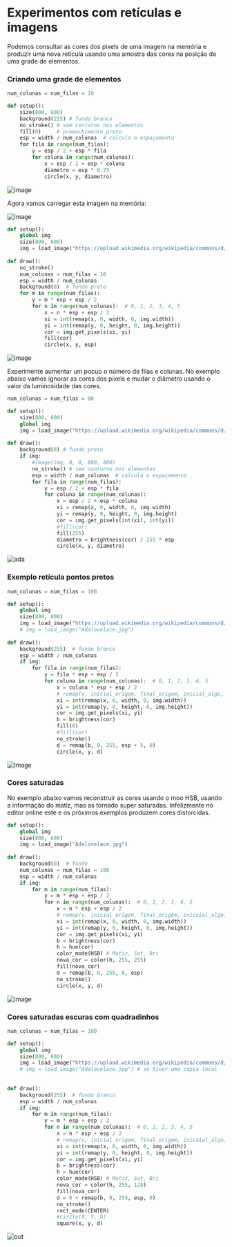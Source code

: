 # Experimentos com retículas e imagens

<!--
![image](assets/reticula100sat.png)
-->

Podemos consultar as cores dos pixels de uma imagem na memória e produzir uma nova retícula usando uma amostra das cores na posição de uma grade de elementos.

### Criando uma grade de elementos

<!-- editor-pyp5js -->

```python
num_colunas = num_filas = 10

def setup():
    size(800, 800)
    background(255) # fundo branco
    no_stroke() # sem contorno nos elementos
    fill(0)     # preenchimento preto
    esp = width / num_colunas  # calcula o espaçamento
    for fila in range(num_filas):
        y = esp / 2 + esp * fila
        for coluna in range(num_colunas):
            x = esp / 2 + esp * coluna
            diametro = esp * 0.75
            circle(x, y, diametro)  
```

![image](assets/reticula10c.png)

Agora vamos carregar esta imagem na memória:

![image](assets/Adalovelace.jpg)

<!-- editor-pyp5js -->
```python
def setup():
    global img
    size(800, 800)
    img = load_image("https://upload.wikimedia.org/wikipedia/commons/d/dd/Adalovelace.jpg")
    
def draw():
    no_stroke()
    num_colunas = num_filas = 10
    esp = width / num_colunas
    background(0)  # fundo preto
    for m in range(num_filas):
        y = m * esp + esp / 2
        for n in range(num_colunas):  # 0, 1, 2, 3, 4, 5
            x = n * esp + esp / 2
            xi = int(remap(x, 0, width, 0, img.width))
            yi = int(remap(y, 0, height, 0, img.height))
            cor = img.get_pixels(xi, yi)
            fill(cor)
            circle(x, y, esp)
```
![image](assets/reticula10.png)


Experimente aumentar um pocuo o número de filas e colunas. No exemplo abaixo vamos ignorar as cores dos pixels e mudar o diâmetro usando o valor da luminosidade das cores.

```python
num_colunas = num_filas = 80

def setup():
    size(800, 800)
    global img
    img = load_image("https://upload.wikimedia.org/wikipedia/commons/d/dd/Adalovelace.jpg")
    
def draw():    
    background(0) # fundo preto
    if img:
        #image(img, 0, 0, 800, 800)
        no_stroke() # sem contorno nos elementos
        esp = width / num_colunas  # calcula o espaçamento
        for fila in range(num_filas):
            y = esp / 2 + esp * fila
            for coluna in range(num_colunas):
                x = esp / 2 + esp * coluna
                xi = remap(x, 0, width, 0, img.width)
                yi = remap(y, 0, height, 0, img.height)
                cor = img.get_pixels(int(xi), int(yi))
                #fill(cor)
                fill(255)
                diametro = brightness(cor) / 255 * esp
                circle(x, y, diametro)    
```


![ada](assets/reticula80.png)


### Exemplo retícula pontos pretos

<!-- editor-pyp5js -->
```python
num_colunas = num_filas = 100

def setup():
    global img
    size(800, 800)
    img = load_image("https://upload.wikimedia.org/wikipedia/commons/d/dd/Adalovelace.jpg")
    # img = load_image("Adalovelace.jpg")
    
def draw():
    background(255)  # fundo branco
    esp = width / num_colunas
    if img:
        for fila in range(num_filas):
            y = fila * esp + esp / 2
            for coluna in range(num_colunas):  # 0, 1, 2, 3, 4, 5
                x = coluna * esp + esp / 2
                # remap(v, inicial_origem, final_origem, inicial_algo, final_alvo)
                xi = int(remap(x, 0, width, 0, img.width))
                yi = int(remap(y, 0, height, 0, img.height))
                cor = img.get_pixels(xi, yi)
                b = brightness(cor)
                fill(0)
                #fill(cor)
                no_stroke()
                d = remap(b, 0, 255, esp + 5, 0) 
                circle(x, y, d)
```
![image](assets/reticula100.png)



### Cores saturadas 

No exemplo abaixo vamos reconstruir as cores usando o moo HSB, usando a informação do matiz, mas as tornado super saturadas.
Infelizmente no editor online este e os próximos exemplos produzem cores distorcidas.

```python
def setup():
    global img
    size(800, 800)
    img = load_image("Adalovelace.jpg")    
    
def draw():
    background(0)  # fundo
    num_colunas = num_filas = 100
    esp = width / num_colunas
    if img:
        for m in range(num_filas):
            y = m * esp + esp / 2
            for n in range(num_colunas):  # 0, 1, 2, 3, 4, 5
                x = n * esp + esp / 2
                # remap(v, inicial_origem, final_origem, inicaial_algo, final_alvo)
                xi = int(remap(x, 0, width, 0, img.width))
                yi = int(remap(y, 0, height, 0, img.height))
                cor = img.get_pixels(xi, yi)
                b = brightness(cor)
                h = hue(cor)
                color_mode(HSB) # Matiz, Sat, Bri
                nova_cor = color(h, 255, 255)
                fill(nova_cor)
                d = remap(b, 0, 255, 0, esp) 
                no_stroke()
                circle(x, y, d)
```
![image](assets/reticula100sat.png)

### Cores saturadas escuras com quadradinhos

```python
num_colunas = num_filas = 100

def setup():
    global img
    size(800, 800)
    img = load_image("https://upload.wikimedia.org/wikipedia/commons/d/dd/Adalovelace.jpg")
    # img = load_image("Adalovelace.jpg") # se tiver uma cópia local   
    
    
def draw():
    background(255)  # fundo branco
    esp = width / num_colunas
    if img:
        for m in range(num_filas):
            y = m * esp + esp / 2
            for n in range(num_colunas):  # 0, 1, 2, 3, 4, 5
                x = n * esp + esp / 2
                # remap(v, inicial_origem, final_origem, inicaial_algo, final_alvo)
                xi = int(remap(x, 0, width, 0, img.width))
                yi = int(remap(y, 0, height, 0, img.height))
                cor = img.get_pixels(xi, yi)
                b = brightness(cor)
                h = hue(cor)
                color_mode(HSB) # Matiz, Sat, Bri
                nova_cor = color(h, 255, 128)
                fill(nova_cor)
                d = 0 + remap(b, 0, 255, esp, 0) 
                no_stroke()
                rect_mode(CENTER)
                #circle(X, Y, D)
                square(x, y, d)

```
![out](assets/reticula100square.png)



